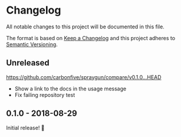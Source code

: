 # Changelog

All notable changes to this project will be documented in this file.

The format is based on [Keep a Changelog](http://keepachangelog.com/en/1.0.0/) and this project adheres to [Semantic Versioning](http://semver.org/spec/v2.0.0.html).

## Unreleased

https://github.com/carbonfive/spraygun/compare/v0.1.0...HEAD

- Show a link to the docs in the usage message
- Fix failing repository test

## 0.1.0 - 2018-08-29

Initial release! 🎊
